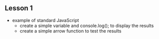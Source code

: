 ## Lesson 1 
* example of standard JavaScript
    * create a simple variable and console.log(); to display the results
    * create a simple arrow function to test the results
